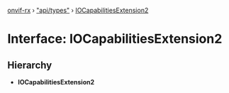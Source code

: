 [onvif-rx](../README.md) › ["api/types"](../modules/_api_types_.md) › [IOCapabilitiesExtension2](_api_types_.iocapabilitiesextension2.md)

# Interface: IOCapabilitiesExtension2

## Hierarchy

* **IOCapabilitiesExtension2**
